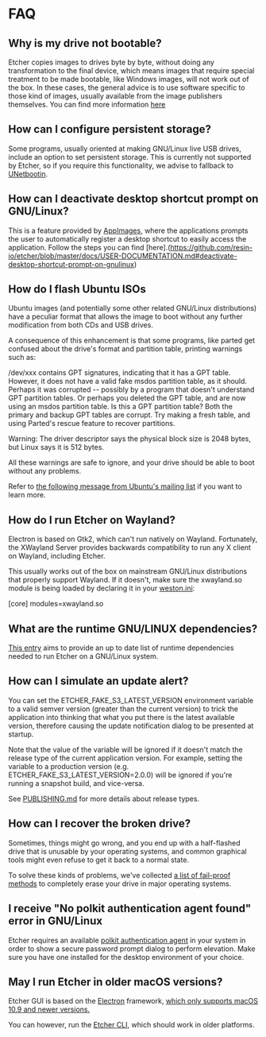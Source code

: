 # FAQ

## Why is my drive not bootable?

Etcher copies images to drives byte by byte, without doing any transformation to the final device, which means images that require special treatment to be made bootable, like Windows images, will not work out of the box. In these cases, the general advice is to use software specific to those kind of images, usually available from the image publishers themselves. You can find more information [here](https://github.com/resin-io/etcher/blob/master/docs/USER-DOCUMENTATION.md#why-is-my-drive-not-bootable)

## How can I configure persistent storage?

Some programs, usually oriented at making GNU/Linux live USB drives, include an option to set persistent storage. This is currently not supported by Etcher, so if you require this functionality, we advise to fallback to [UNetbootin](https://unetbootin.github.io/).

## How can I deactivate desktop shortcut prompt on GNU/Linux?

This is a feature provided by [AppImages](https://github.com/resin-io/etcher/blob/master/docs/appimage), where the applications prompts the user to automatically register a desktop shortcut to easily access the application. Follow the steps you can find [here].(https://github.com/resin-io/etcher/blob/master/docs/USER-DOCUMENTATION.md#deactivate-desktop-shortcut-prompt-on-gnulinux)

## How do I flash Ubuntu ISOs

Ubuntu images (and potentially some other related GNU/Linux distributions) have a peculiar format that allows the image to boot without any further modification from both CDs and USB drives.

A consequence of this enhancement is that some programs, like parted get confused about the drive's format and partition table, printing warnings such as:

/dev/xxx contains GPT signatures, indicating that it has a GPT table. However, it does not have a valid fake msdos partition table, as it should. Perhaps it was corrupted -- possibly by a program that doesn't understand GPT partition tables. Or perhaps you deleted the GPT table, and are now using an msdos partition table. Is this a GPT partition table? Both the primary and backup GPT tables are corrupt. Try making a fresh table, and using Parted's rescue feature to recover partitions.

Warning: The driver descriptor says the physical block size is 2048 bytes, but Linux says it is 512 bytes.

All these warnings are safe to ignore, and your drive should be able to boot without any problems.

Refer to [the following message from Ubuntu's mailing list](https://lists.ubuntu.com/archives/ubuntu-devel/2011-June/033495.html) if you want to learn more.

## How do I run Etcher on Wayland?

Electron is based on Gtk2, which can't run natively on Wayland. Fortunately, the XWayland Server provides backwards compatibility to run any X client on Wayland, including Etcher.

This usually works out of the box on mainstream GNU/Linux distributions that properly support Wayland. If it doesn't, make sure the xwayland.so module is being loaded by declaring it in your [weston.ini](http://manpages.ubuntu.com/manpages/wily/man5/weston.ini.5.html):

[core]
modules=xwayland.so

## What are the runtime GNU/LINUX dependencies?

[This entry](https://github.com/resin-io/etcher/blob/master/docs/USER-DOCUMENTATION.md#runtime-gnulinux-dependencies) aims to provide an up to date list of runtime dependencies needed to run Etcher on a GNU/Linux system.

## How can I simulate an update alert?

You can set the ETCHER_FAKE_S3_LATEST_VERSION environment variable to a valid semver version (greater than the current version) to trick the application into thinking that what you put there is the latest available version, therefore causing the update notification dialog to be presented at startup.

Note that the value of the variable will be ignored if it doesn't match the release type of the current application version. For example, setting the variable to a production version (e.g. ETCHER_FAKE_S3_LATEST_VERSION=2.0.0) will be ignored if you're running a snapshot build, and vice-versa.

See [PUBLISHING.md](https://github.com/resin-io/etcher/blob/master/docs/PUBLISHING.md) for more details about release types.

## How can I recover the broken drive?

Sometimes, things might go wrong, and you end up with a half-flashed drive that is unusable by your operating systems, and common graphical tools might even refuse to get it back to a normal state.

To solve these kinds of problems, we've collected [a list of fail-proof methods](https://github.com/resin-io/etcher/blob/master/docs/USER-DOCUMENTATION.md#recovering-broken-drives) to completely erase your drive in major operating systems.

## I receive "No polkit authentication agent found" error in GNU/Linux

Etcher requires an available [polkit authentication agent](https://wiki.archlinux.org/index.php/Polkit#Authentication_agents) in your system in order to show a secure password prompt dialog to perform elevation. Make sure you have one installed for the desktop environment of your choice.

## May I run Etcher in older macOS versions?


Etcher GUI is based on the [Electron](http://electron.atom.io/) framework, [which only supports macOS 10.9 and newer versions.](https://github.com/electron/electron/blob/master/docs/tutorial/supported-platforms.md)

You can however, run the [Etcher CLI](https://github.com/resin-io/etcher/blob/master/docs/CLI.md), which should work in older platforms.